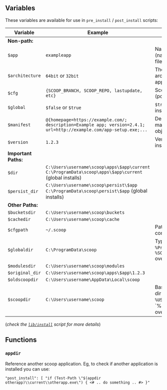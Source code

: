 ## Variables

These variables are available for use in `pre_install` / `post_install` scripts:

| Variable        | Example                                      | Description      |
|-----------------|----------------------------------------------|------------------|
| **Non-path:**  | |
| `$app`          | `exampleapp`                                 | Name of application (name of manifest file) 
| `$architecture` | `64bit` or `32bit`                           | The CPU architecture of the app being installed
| `$cfg`          | `{SCOOP_BRANCH, SCOOP_REPO, lastupdate, etc}`| Scoop configuration (powershell object)
| `$global`       | `$false` or `$true`                          | `$true` for global installs/uninstalls         
| `$manifest`     | `@{homepage=https://example.com/; description=Example app; version=2.4.1; url=http://example.com/app-setup.exe;...` | Deserialized manifest (powershell object) 
| `$version`      | `1.2.3`                                      | Version being installed 
| **Important Paths:**  | |
| `$dir`          | `C:\Users\username\scoop\apps\$app\current` <br/>`C:\ProgramData\scoop\apps\$app\current` (global installs) |
| `$persist_dir`  | `C:\Users\username\scoop\persist\$app`<br/>`C:\ProgramData\scoop\persist\$app` (global installs) |
| **Other Paths:**  | |
| `$bucketsdir`   | `C:\Users\username\scoop\buckets`            | 
| `$cachedir`     | `C:\Users\username\scoop\cache`              | 
| `$cfgpath`      | `~/.scoop`                                   | Path to Scoop configuration
| `$globaldir`    | `C:\ProgramData\scoop`                       | Typically `%ProgramData\scoop`, `%SCOOP_GLOBAL%` overrides)
| `$modulesdir`   | `C:\Users\username\scoop\modules`            |  
| `$original_dir` | `C:\Users\username\scoop\apps\$app\1.2.3`    | 
| `$oldscoopdir`  | `C:\Users\username\AppData\Local\scoop`      | 
| `$scoopdir`     | `C:\Users\username\scoop`                    | Base Scoop install dir (typically `%USERPROFILE%\scoop`, `%SCOOP% overrides)

(_check the [`lib/install`](https://github.com/lukesampson/scoop/blob/master/lib/install.ps1) script for more details_)

## Functions

### `appdir`

Reference another scoop application. Eg, to check if another application is installed you can use:

`"post_install": [ "if (Test-Path \"$(appdir otherapp)\\current\\otherapp.exe\") { <# .. do something .. #> }"`

